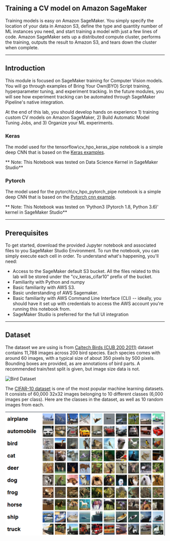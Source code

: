 ## Training a CV model on Amazon SageMaker

Training models is easy on Amazon SageMaker. You simply specify the location of your data in Amazon S3, define the type and quantity number of ML instances you need, and start training a model with just a few lines of code. Amazon SageMaker sets up a distributed compute cluster, performs the training, outputs the result to Amazon S3, and tears down the cluster when complete. 

---
## Introduction
This module is focused on SageMaker training for Computer Vision models. You will go through examples of Bring Your Own(BYO) Script training, hyperparameter tuning, and experiment tracking. In the future modules, you will see how experiment tracking can be automated through SageMaker Pipeline's native integration.

At the end of this lab, you should develop hands on experience 1) training custom CV models on Amazon SageMaker, 2) Build Automatic Model Tuning Jobs, and 3) Organize your ML experiments.

### Keras
The model used for the tensorflow\cv_hpo_keras_pipe notebook is a simple deep CNN that is based on the [Keras examples](https://www.tensorflow.org/tutorials/images/cnn). 

** Note: This Notebook was tested on Data Science Kernel in SageMaker Studio**

### Pytorch
The model used for the pytorch\cv_hpo_pytorch_pipe notebook is a simple deep CNN that is based on the [Pytorch cnn example](https://github.com/aws/amazon-sagemaker-examples/blob/main/sagemaker-python-sdk/pytorch_cnn_cifar10/source/cifar10.py). 

** Note: This Notebook was tested on 'Python3 (Pytorch 1.8, Python 3.6)' kernel in SageMaker Studio**

---
## Prerequisites

To get started, download the provided Jupyter notebook and associated files to you SageMaker Studio Environment. To run the notebook, you can simply execute each cell in order. To understand what's happening, you'll need:

- Access to the SageMaker default S3 bucket. All the files related to this lab will be stored under the "cv_keras_cifar10" prefix of the bucket.
- Familiarity with Python and numpy
- Basic familiarity with AWS S3.
- Basic understanding of AWS Sagemaker.
- Basic familiarity with AWS Command Line Interface (CLI) -- ideally, you should have it set up with credentials to access the AWS account you're running this notebook from.
- SageMaker Studio is preferred for the full UI integration

---

## Dataset

The dataset we are using is from [Caltech Birds (CUB 200 2011)](http://www.vision.caltech.edu/visipedia/CUB-200-2011.html) dataset contains 11,788 images across 200 bird species. Each species comes with around 60 images, with a typical size of about 350 pixels by 500 pixels. Bounding boxes are provided, as are annotations of bird parts. A recommended train/test split is given, but image size data is not.

![Bird Dataset](statics/birds.png)

The [CIFAR-10 dataset](https://www.cs.toronto.edu/~kriz/cifar.html) is one of the most popular machine learning datasets. It consists of 60,000 32x32 images belonging to 10 different classes (6,000 images per class). Here are the classes in the dataset, as well as 10 random images from each.

![cifar10](statics/CIFAR-10.png)



